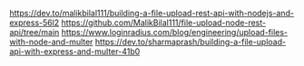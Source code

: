https://dev.to/malikbilal111/building-a-file-upload-rest-api-with-nodejs-and-express-56l2
https://github.com/MalikBilal111/file-upload-node-rest-api/tree/main
https://www.loginradius.com/blog/engineering/upload-files-with-node-and-multer
https://dev.to/sharmaprash/building-a-file-upload-api-with-express-and-multer-41b0
